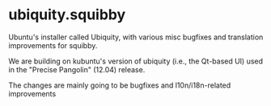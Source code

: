 ubiquity.squibby
================

Ubuntu's installer called Ubiquity, with various misc bugfixes and translation
improvements for squibby.

We are building on kubuntu's version of ubiquity (i.e., the Qt-based UI) used
in the "Precise Pangolin" (12.04) release.

The changes are mainly going to be bugfixes and l10n/i18n-related improvements
